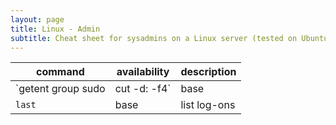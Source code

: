```yaml
---
layout: page
title: Linux - Admin
subtitle: Cheat sheet for sysadmins on a Linux server (tested on Ubuntu)
---
```


| command | availability | description |
| ------- | ------------ | ----------- |
| `getent group sudo | cut -d: -f4` | base | list users with sudo rights |
| `last`  | base         | list log-ons |

